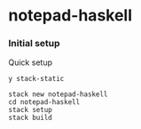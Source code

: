 # notepad-haskell



### Initial setup

Quick setup

```
y stack-static
```


```
stack new notepad-haskell
cd notepad-haskell
stack setup
stack build

```
